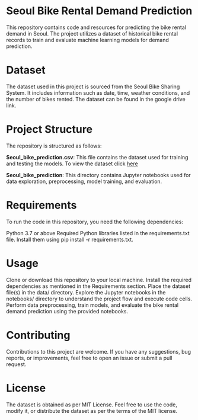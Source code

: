 # Seoul Bike Rental Demand Prediction

This repository contains code and resources for predicting the bike rental demand in Seoul. The project utilizes a dataset of historical bike rental records to train and evaluate machine learning models for demand prediction.

# Dataset
The dataset used in this project is sourced from the Seoul Bike Sharing System. It includes information such as date, time, weather conditions, and the number of bikes rented. The dataset can be found in the google drive link. 

# Project Structure
The repository is structured as follows:

<b>Seoul_bike_prediction.csv</b>: This file contains the dataset used for training and testing the models. To view the dataset click [here](https://drive.google.com/file/d/1lfgJXAJJIYmSJq6Tj4feqPBUQfEBndh6/view?usp=drive_link)

<b>Seoul_bike_prediction</b>: This directory contains Jupyter notebooks used for data exploration, preprocessing, model training, and evaluation.

# Requirements
To run the code in this repository, you need the following dependencies:

Python 3.7 or above
Required Python libraries listed in the requirements.txt file. Install them using pip install -r requirements.txt.

# Usage
Clone or download this repository to your local machine.
Install the required dependencies as mentioned in the Requirements section.
Place the dataset file(s) in the data/ directory.
Explore the Jupyter notebooks in the notebooks/ directory to understand the project flow and execute code cells.
Perform data preprocessing, train models, and evaluate the bike rental demand prediction using the provided notebooks.

# Contributing
Contributions to this project are welcome. If you have any suggestions, bug reports, or improvements, feel free to open an issue or submit a pull request.

# License
The dataset is obtained as per MIT License. Feel free to use the code, modify it, or distribute the dataset as per the terms of the MIT license.

